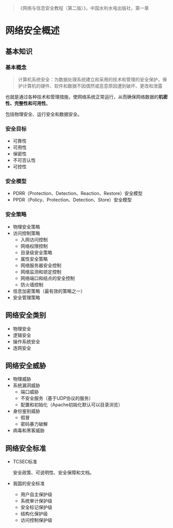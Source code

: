 > 《网络与信息安全教程（第二版）》，中国水利水电出版社，第一章

# 网络安全概述

## 基本知识

### 基本概念

> 计算机系统安全：为数据处理系统建立和采用的技术和管理的安全保护，保护计算机的硬件、软件和数据不因偶然或恶意原因遭到破坏、更改和泄露

也就是通过各种技术和管理措施，使网络系统正常运行，从而确保网络数据的**机密性、完整性和可用性**。

包括物理安全、运行安全和数据安全。

### 安全目标

* 可靠性
* 可用性
* 保密性
* 不可否认性
* 可控性

### 安全模型

* PDRR（Protection、Detection、Reaction、Restore）安全模型 
* PPDR（Policy、Protection、Detection、Store）安全模型

### 安全策略

* 物理安全策略
* 访问控制策略
  * 入网访问控制
  * 网络权限控制
  * 目录级安全策略
  * 属性安全策略
  * 网络服务器安全控制
  * 网络监测和锁定控制
  * 网络端口和结点的安全控制
  * 防火墙控制
* 信息加密策略（最有效的策略之一）
* 安全管理策略

## 网络安全类别

* 物理安全
* 逻辑安全
* 操作系统安全
* 连网安全

## 网络安全威胁

* 物理威胁
* 系统漏洞威胁
  * 端口威胁
  * 不安全服务（基于UDP协议的服务）
  * 配置和初始化（Apache初始化默认可以目录浏览）
* 身份鉴别威胁
  * 假冒
  * 密码暴力破解
* 病毒和黑客威胁

## 网络安全标准

* TCSEC标准

  安全政策、可说明性、安全保障和文档。

* 我国的安全标准

  * 用户自主保护级
  * 系统审计保护级
  * 安全标记保护级
  * 结构化保护级
  * 访问控制保护级